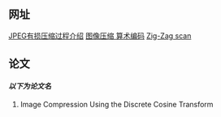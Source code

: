 ## 网址

[JPEG有损压缩过程介绍](http://blog.csdn.net/qq_29859497/article/details/72860371)
[图像压缩 算术编码](http://blog.csdn.net/u010798503/article/details/53291743)
[Zig-Zag scan](https://users.cs.cf.ac.uk/Dave.Marshall/Multimedia/node238.html)

## 论文
#### *以下为论文名*
1. Image Compression Using the Discrete Cosine Transform